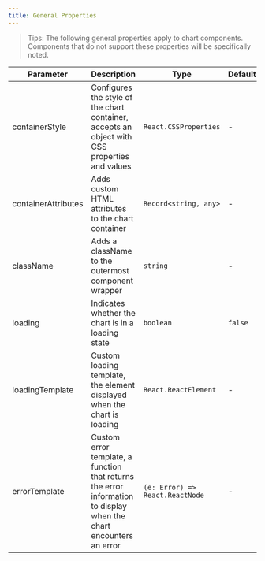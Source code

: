 ```yaml
---
title: General Properties
---
```


> Tips: The following general properties apply to chart components. Components that do not support these properties will be specifically noted.

| Parameter           | Description                                                 | Type                            | Default |
| ------------------- | ----------------------------------------------------------- | ------------------------------- | ------- |
| containerStyle      | Configures the style of the chart container, accepts an object with CSS properties and values | `React.CSSProperties`           | -       |
| containerAttributes | Adds custom HTML attributes to the chart container           | `Record<string, any>`           | -       |
| className           | Adds a className to the outermost component wrapper          | `string`                        | -       |
| loading             | Indicates whether the chart is in a loading state            | `boolean`                       | `false` |
| loadingTemplate     | Custom loading template, the element displayed when the chart is loading | `React.ReactElement`            | -       |
| errorTemplate       | Custom error template, a function that returns the error information to display when the chart encounters an error | `(e: Error) => React.ReactNode` | -       |

